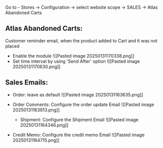 
Go to - Stores -> Configuration -> select website scope -> SALES -> Atlas Abandoned Carts
## Atlas Abandoned Carts:
Customer reminder email, when the product added to Cart and it was not placed
- Enable the module
	![[Pasted image 20250131170338.png]]
- Set time interval by using 'Send After' option
  ![[Pasted image 20250131170630.png]]

## Sales Emails:
- Order:
  leave as default ![[Pasted image 20250131163635.png]]

- Order Comments:
	Configure the order update Email
	  ![[Pasted image 20250131163813.png]]

  - Shipment:
     Configure the Shipment Email
      ![[Pasted image 20250131164346.png]]
      
- Credit Memo:
    Configure the credit memo Email
    ![[Pasted image 20250131164715.png]]